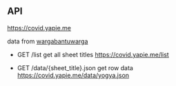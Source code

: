 ## API

https://covid.yapie.me

data from [wargabantuwarga](https://docs.google.com/spreadsheets/d/1RIcSiQqPCw-6H55QIYwblIQDPpFQmDNC73ukFa05J7c/edit#gid=0&fvid=2077488553)
- GET /list 
  	get all sheet titles https://covid.yapie.me/list

- GET /data/{sheet_title}.json
 	get row data https://covid.yapie.me/data/yogya.json

